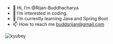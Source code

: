 - 👋 Hi, I’m @Rijan-Buddhacharya
- 👀 I’m interested in coding.
- 🌱 I’m currently learning Java and Spring Boot
- 📫 How to reach me buddsrijan@gmail.com

<!---
Rijan-Budds/Rijan-Budds is a ✨ special ✨ repository because its `README.md` (this file) appears on your GitHub profile.
You can click the Preview link to take a look at your changes.
--->

![kyubey](https://github.com/Rijan-Budds/Rijan-Budds/assets/97865921/2b43d563-7c1a-4643-9c6b-474aa084f7c7)

